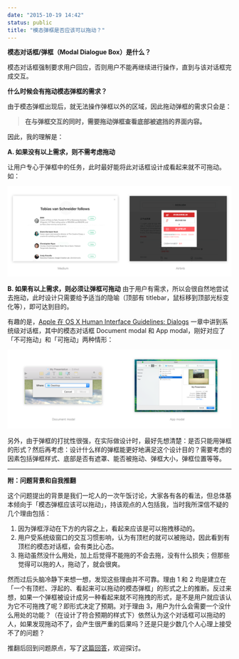```yaml
---
date: "2015-10-19 14:42"
status: public
title: "模态弹框是否应该可以拖动？"
---
```


**模态对话框/弹框（Modal Dialogue Box）是什么？**

模态对话框强制要求用户回应，否则用户不能再继续进行操作，直到与该对话框完成交互。

**什么时候会有拖动模态弹框的需求？**

由于模态弹框出现后，就无法操作弹框以外的区域，因此拖动弹框的需求只会是：

> **在与弹框交互的同时，需要拖动弹框查看底部被遮挡的界面内容。**

因此，我的理解是：

**A. 如果没有以上需求，则不需考虑拖动**

让用户专心于弹框中的任务，此时最好能将此对话框设计成看起来就不可拖动。如：

![image](./2015-10-19-A.png)

**B. 如果有以上需求，则必须让弹框可拖动**
由于用户有需求，所以会很自然地尝试去拖动，此时设计只需要给予适当的隐喻（顶部有 titlebar，鼠标移到顶部光标变化等），即可达到目的。

有趣的是，[Apple 在 OS X Human Interface Guidelines: Dialogs](https://developer.apple.com/library/content/documentation/UserExperience/Conceptual/OSXHIGuidelines/WindowDialogs.html#//apple_ref/doc/uid/20000957-CH43-SW1) 一章中讲到系统级对话框，其中的模态对话框 Document modal 和 App modal，刚好对应了「不可拖动」和「可拖动」两种情形：

![image](./2015-10-19-B.png)

另外，由于弹框的打扰性很强，在实际做设计时，最好先想清楚：是否只能用弹框的形式？然后再考虑：设计什么样的弹框能更好地满足这个设计目的？需要考虑的因素包括弹框样式、底部是否有遮罩、能否被拖动、弹框大小，弹框位置等等。

---

**附：问题背景和自我推翻**

这个问题提出的背景是我们一坨人的一次午饭讨论，大家各有各的看法，但总体基本倾向于「模态弹框应该可以拖动」，持该观点的人包括我，当时我所深信不疑的几个理由包括：

1. 因为弹框浮动在下方的内容之上，看起来应该是可以拖拽移动的。
2. 用户受系统级窗口的交互习惯影响，认为有顶栏的就可以被拖动，因此看到有顶栏的模态对话框，会有类比心态。
3. 拖动虽然没什么用处，加上后觉得不能拖的不会去拖，没有什么损失；但那些觉得可以拖的人，拖动了，就会很爽。

然而过后头脑冷静下来想一想，发现这些理由并不可靠。理由 1 和 2 均是建立在「一个有顶栏、浮起的、看起来可以拖动的模态弹框」的形式之上的推断。反过来想，如果一个弹框被设计成另一种看起来就不可拖拽的形式，是不是用户就应该认为它不可拖拽了呢？即形式决定了预期。对于理由 3，用户为什么会需要一个没什么用处的功能？（在设计了符合预期的样式下）依然认为这个对话框可以拖动的人，如果发现拖动不了，会产生很严重的后果吗？还是只是少数几个人心理上接受不了的问题？

推翻后回到问题原点，写了[这篇回答](https://www.zhihu.com/question/36483374/answer/68456544)，欢迎探讨。
